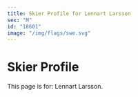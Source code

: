 ```yaml
---
title: Skier Profile for Lennart Larsson
sex: "M"
id: "18601"
image: "/img/flags/swe.svg" 
---
```


# Skier Profile

This page is for: Lennart Larsson.
    
